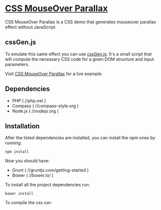# [CSS MouseOver Parallax](http://cssmouseoverparallax.appspot.com)

CSS MouseOver Parallax is a CSS demo that generates mouseover parallax effect
without JavaScript.

## cssGen.js

To emulate this same effect you can use [cssGen.js](js/services/cssGen.js). It's a small script that will compute the necessary CSS code for a given DOM structure and input parameters.

Visit [CSS MouseOver Parallax](http://cssmouseoverparallax.appspot.com) for a live example.

## Dependencies
- PHP ( //php.net )
- Compass ( //compass-style.org )
- Node.js ( //nodejs.org )

## Installation

After the listed dependencies are installed, you can install the npm ones by running:

```
npm install
```

Now you should have:
- Grunt ( //gruntjs.com/getting-started )
- Bower ( //bower.io/ )

To install all the project dependencies run:

```
bower install
```

To compile the css run:

```
compass compile
```

If the basic dependencies are met, simply run `grunt` and it should start the build process, compiling the css, generating sprites and installing npm and bower dependencies automatically.

The original code will be visible at '/dev' and the built version under '/'. Note that the built version is not part of the repository.
